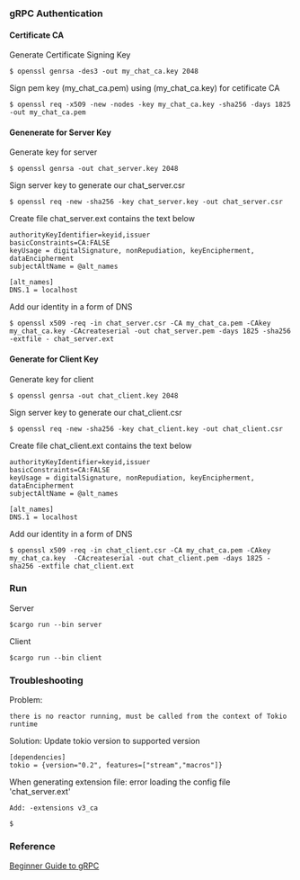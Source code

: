 ### gRPC Authentication
#### Certificate CA
Generate Certificate Signing Key
```
$ openssl genrsa -des3 -out my_chat_ca.key 2048
```
Sign pem key (my_chat_ca.pem) using (my_chat_ca.key) for cetificate CA
```
$ openssl req -x509 -new -nodes -key my_chat_ca.key -sha256 -days 1825 -out my_chat_ca.pem
```
#### Genenerate for Server Key 
Generate key for server
```
$ openssl genrsa -out chat_server.key 2048
```
Sign server key to generate our chat_server.csr
```
$ openssl req -new -sha256 -key chat_server.key -out chat_server.csr
```
Create file chat_server.ext contains the text below
```
authorityKeyIdentifier=keyid,issuer
basicConstraints=CA:FALSE
keyUsage = digitalSignature, nonRepudiation, keyEncipherment, dataEncipherment
subjectAltName = @alt_names

[alt_names]
DNS.1 = localhost
```
Add our identity in a form of DNS 
```
$ openssl x509 -req -in chat_server.csr -CA my_chat_ca.pem -CAkey my_chat_ca.key -CAcreateserial -out chat_server.pem -days 1825 -sha256 -extfile - chat_server.ext
```
#### Generate for Client Key
Generate key for client
```
$ openssl genrsa -out chat_client.key 2048
```
Sign server key to generate our chat_client.csr
```
$ openssl req -new -sha256 -key chat_client.key -out chat_client.csr
```
Create file chat_client.ext contains the text below
```
authorityKeyIdentifier=keyid,issuer
basicConstraints=CA:FALSE
keyUsage = digitalSignature, nonRepudiation, keyEncipherment, dataEncipherment
subjectAltName = @alt_names

[alt_names]
DNS.1 = localhost
```
Add our identity in a form of DNS 
```
$ openssl x509 -req -in chat_client.csr -CA my_chat_ca.pem -CAkey my_chat_ca.key  -CAcreateserial -out chat_client.pem -days 1825 -sha256 -extfile chat_client.ext
```
### Run
Server
```
$cargo run --bin server
```
Client
```
$cargo run --bin client
```
### Troubleshooting
Problem:
```
there is no reactor running, must be called from the context of Tokio runtime
```
Solution: Update tokio version to supported version
```
[dependencies]
tokio = {version="0.2", features=["stream","macros"]}
```
When generating extension file: error loading the config file 'chat_server.ext'
```
Add: -extensions v3_ca

$ 
```
### Reference
[Beginner Guide to gRPC](https://dev.to/anshulgoyal15/a-beginners-guide-to-grpc-with-rust-3c7o)